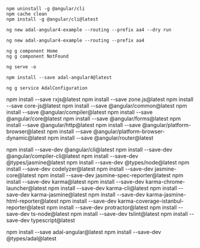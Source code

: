 ```
npm uninstall -g @angular/cli
npm cache clean
npm install -g @angular/cli@latest
```
```
ng new adal-angular4-example --routing --prefix aa4 --dry run
```
```
ng new adal-angular4-example --routing --prefix aa4
```
```
ng g component Home
ng g component NotFound
```
```
ng serve -o
```
```
npm install --save adal-angular4@latest
```
```
ng g service AdalConfiguration
```

npm install --save rxjs@latest
npm install --save zone.js@latest
npm install --save core-js@latest
npm install --save @angular/common@latest
npm install --save @angular/compiler@latest
npm install --save @angular/core@latest
npm install --save @angular/forms@latest
npm install --save @angular/http@latest
npm install --save @angular/platform-browser@latest
npm install --save @angular/platform-browser-dynamic@latest
npm install --save @angular/router@latest

npm install --save-dev @angular/cli@latest
npm install --save-dev @angular/compiler-cli@latest
npm install --save-dev @types/jasmine@latest
npm install --save-dev @types/node@latest
npm install --save-dev codelyzer@latest
npm install --save-dev jasmine-core@latest
npm install --save-dev jasmine-spec-reporter@latest
npm install --save-dev karma@latest
npm install --save-dev karma-chrome-launcher@latest
npm install --save-dev karma-cli@latest
npm install --save-dev karma-jasmine@latest
npm install --save-dev karma-jasmine-html-reporter@latest
npm install --save-dev karma-coverage-istanbul-reporter@latest
npm install --save-dev protractor@latest
npm install --save-dev ts-node@latest
npm install --save-dev tslint@latest
npm install --save-dev typescript@latest

npm install --save adal-angular@latest
npm install --save-dev @types/adal@latest


